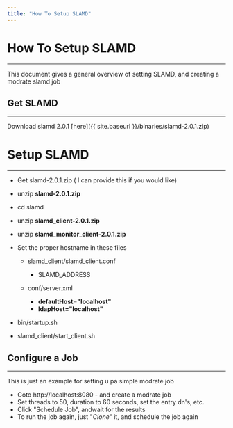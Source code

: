 ```yaml
---
title: "How To Setup SLAMD"
---
```


# How To Setup SLAMD
----------------

This document gives a general overview of setting SLAMD, and creating a modrate slamd job

## Get SLAMD
------------

Download slamd 2.0.1 [here]({{ site.baseurl }}/binaries/slamd-2.0.1.zip)

# Setup SLAMD
--------

- Get slamd-2.0.1.zip  ( I can provide this if you would like)
- unzip **slamd-2.0.1.zip**
- cd slamd
- unzip **slamd_client-2.0.1.zip**
- unzip **slamd_monitor_client-2.0.1.zip**
- Set the proper hostname in these files

    - slamd_client/slamd_client.conf
        - SLAMD_ADDRESS

    - conf/server.xml
        - **defaultHost="localhost"**
        - **ldapHost="localhost"**

- bin/startup.sh
- slamd_client/start_client.sh


## Configure a Job
---------------------

This is just an example for setting u pa simple modrate job

- Goto http://localhost:8080 - and create a modrate job
- Set threads to 50, duration to 60 seconds, set the entry dn's, etc. 
- Click "Schedule Job", andwait for the results
- To run the job again, just "*Clone*" it, and schedule the job again
